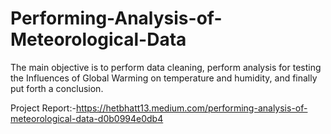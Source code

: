 # Performing-Analysis-of-Meteorological-Data
The main objective is to perform data cleaning, perform analysis for testing the Influences of Global Warming on temperature and humidity, and finally put forth a conclusion.

Project Report:-https://hetbhatt13.medium.com/performing-analysis-of-meteorological-data-d0b0994e0db4
